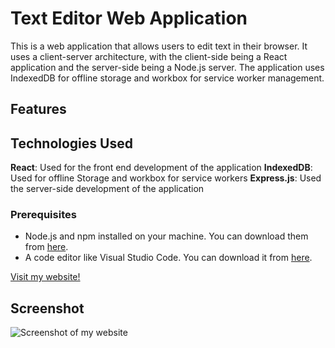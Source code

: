 # Text Editor Web Application

This is a web application that allows users to edit text in their browser. It uses a client-server architecture, with the client-side being a React application and the server-side being a Node.js server. The application uses IndexedDB for offline storage and workbox for service worker management.

## Features

## Technologies Used
**React**: Used for the front end development of the application
**IndexedDB**: Used for offline Storage and workbox for service workers
**Express.js**: Used the server-side development of the application

### Prerequisites

- Node.js and npm installed on your machine. You can download them from [here](https://nodejs.org/en/download/).
- A code editor like Visual Studio Code. You can download it from [here](https://code.visualstudio.com/download).
  

[Visit my website!](https://progression-web-app-04b029fdf734.herokuapp.com/)

## Screenshot
![Screenshot of my website](/WeatherScreenshot.png)
